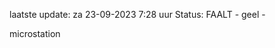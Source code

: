 laatste update: 
za 23-09-2023  7:28   uur 
Status: FAALT - geel - 
<div class="service Y">microstation</div>